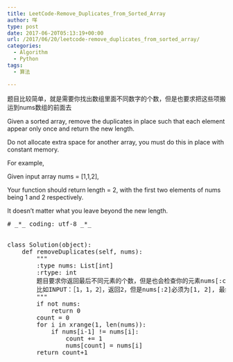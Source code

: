```yaml
---
title: LeetCode-Remove_Duplicates_from_Sorted_Array
author: 咩
type: post
date: 2017-06-20T05:13:19+00:00
url: /2017/06/20/leetcode-remove_duplicates_from_sorted_array/
categories:
  - Algorithm
  - Python
tags:
  - 算法

---
```

题目比较简单，就是需要你找出数组里面不同数字的个数，但是也要求把这些项搬运到nums数组的前面去

Given a sorted array, remove the duplicates in place such that each element appear only once and return the new length.

Do not allocate extra space for another array, you must do this in place with constant memory.

For example,
  
Given input array nums = [1,1,2],

Your function should return length = 2, with the first two elements of nums being 1 and 2 respectively.
  
It doesn&#8217;t matter what you leave beyond the new length.

<pre class="lang:python decode:1"># _*_ coding: utf-8 _*_


class Solution(object):
    def removeDuplicates(self, nums):
        """
        :type nums: List[int]
        :rtype: int
        题目要求你返回最后不同元素的个数，但是也会检查你的元素nums[:count+1]是否排列正确
        比如INPUT：［1，1，2］，返回2，但是nums[:2]必须为[1, 2], 最终nums为：[1, 2, 2]
        """
        if not nums:
            return 0
        count = 0
        for i in xrange(1, len(nums)):
            if nums[i-1] != nums[i]:
                count += 1
                nums[count] = nums[i]
        return count+1
</pre>